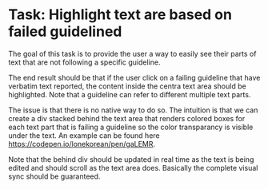 # Task: Highlight text are based on failed guidelined

The goal of this task is to provide the user a way to easily see their parts of text that are
not following a specific guideline.

The end result should be that if the user click on a failing guideline that have verbatim text reported,
the content inside the centra text area should be highlighted. Note that a guideline can refer to
different multiple text parts.

The issue is that there is no native way to do so. The intuition is that we can create a div
stacked behind the text area that renders colored boxes for each text part that is failing a guideline
so the color transparancy is visible under the text. An example can be found here https://codepen.io/lonekorean/pen/gaLEMR.

Note that the behind div should be updated in real time as the text is being edited and should scroll
as the text area does. Basically the complete visual sync should be guaranteed.
